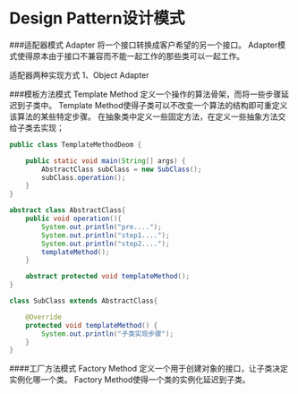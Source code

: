 # Design Pattern设计模式

###适配器模式 Adapter
将一个接口转换成客户希望的另一个接口。
Adapter模式使得原本由于接口不兼容而不能一起工作的那些类可以一起工作。

适配器两种实现方式
1、Object Adapter


###模板方法模式 Template Method
定义一个操作的算法骨架，而将一些步骤延迟到子类中。
Template Method使得子类可以不改变一个算法的结构即可重定义该算法的某些特定步骤。
在抽象类中定义一些固定方法，在定义一些抽象方法交给子类去实现；
```java
public class TemplateMethodDeom {

    public static void main(String[] args) {
        AbstractClass subClass = new SubClass();
        subClass.operation();
    }
}

abstract class AbstractClass{
    public void operation(){
        System.out.println("pre....");
        System.out.println("step1....");
        System.out.println("step2....");
        templateMethod();
    }

    abstract protected void templateMethod();
}

class SubClass extends AbstractClass{

    @Override
    protected void templateMethod() {
        System.out.println("子类实现步骤");
    }
}

```


####工厂方法模式 Factory Method
定义一个用于创建对象的接口，让子类决定实例化哪一个类。
Factory Method使得一个类的实例化延迟到子类。

